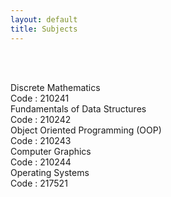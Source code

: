 ```yaml
---
layout: default
title: Subjects
---
```




<!-- ✅ Breadcrumb -->
<div id="breadcrumb-container">
  <nav id="breadcrumb"></nav>
</div>

<br><br>

<!-- ✅ Subject Cards -->
<div class="card-container">

  <a href="210241.html" style="text-decoration: none;">
    <div class="subject-card">
      <div class="subject-title">Discrete Mathematics</div>
      <div class="subject-code">Code : 210241</div>
    </div>
</a>

<a href="210242.html" style="text-decoration: none;">
    <div class="subject-card">
      <div class="subject-title">Fundamentals of Data Structures</div>
      <div class="subject-code">Code : 210242</div>
    </div>
</a>

<a href="210243.html" style="text-decoration: none;">
    <div class="subject-card">
      <div class="subject-title">Object Oriented Programming (OOP)</div>
      <div class="subject-code">Code : 210243</div>
    </div>
</a>

<a href="210244.html" style="text-decoration: none;">
    <div class="subject-card">
      <div class="subject-title">Computer Graphics</div>
      <div class="subject-code">Code : 210244</div>
    </div>
</a>

<a href="217521.html" style="text-decoration: none;">
    <div class="subject-card">
      <div class="subject-title">Operating Systems</div>
      <div class="subject-code">Code : 217521</div>
    </div>
</a>


  <!-- More cards as needed -->

</div>



